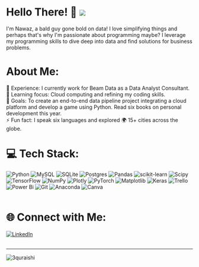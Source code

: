 # Hello There! 👋 [![](https://visitcount.itsvg.in/api?id=3quraishi&icon=0&color=0)](https://visitcount.itsvg.in)

I'm Nawaz, a bald guy gone bold on data! I love simplifying things and perhaps that's why I'm passionate about programming maybe? I leverage my programming skills to dive deep into data and find solutions for business problems. 
<!--
**3quraishi/3quraishi** is a ✨ _special_ ✨ repository because its `README.md` (this file) appears on your GitHub profile.

Here are some ideas to get you started:

-->


# About Me:
🔭 Experience: I currently work for Beam Data as a Data Analyst Consultant.<br> 🌱 Learning focus: Cloud computing and refining my coding skills.<br>
🎯 Goals: To create an end-to-end data pipeline project integrating a cloud platform and develop a game using Python. Read six books on personal development this year. <br>
⚡ Fun fact: I speak six languages and explored 🌍 15+ cities across the globe.<br>


# 💻 Tech Stack:
![Python](https://img.shields.io/badge/python-3670A0?style=for-the-badge&logo=python&logoColor=ffdd54) ![MySQL](https://img.shields.io/badge/mysql-4479A1.svg?style=for-the-badge&logo=mysql&logoColor=white) ![SQLite](https://img.shields.io/badge/sqlite-%2307405e.svg?style=for-the-badge&logo=sqlite&logoColor=white) ![Postgres](https://img.shields.io/badge/postgres-%23316192.svg?style=for-the-badge&logo=postgresql&logoColor=white) ![Pandas](https://img.shields.io/badge/pandas-%23150458.svg?style=for-the-badge&logo=pandas&logoColor=white) ![scikit-learn](https://img.shields.io/badge/scikit--learn-%23F7931E.svg?style=for-the-badge&logo=scikit-learn&logoColor=white) ![Scipy](https://img.shields.io/badge/SciPy-%230C55A5.svg?style=for-the-badge&logo=scipy&logoColor=%white) ![TensorFlow](https://img.shields.io/badge/TensorFlow-%23FF6F00.svg?style=for-the-badge&logo=TensorFlow&logoColor=white) ![NumPy](https://img.shields.io/badge/numpy-%23013243.svg?style=for-the-badge&logo=numpy&logoColor=white) ![Plotly](https://img.shields.io/badge/Plotly-%233F4F75.svg?style=for-the-badge&logo=plotly&logoColor=white) ![PyTorch](https://img.shields.io/badge/PyTorch-%23EE4C2C.svg?style=for-the-badge&logo=PyTorch&logoColor=white) ![Matplotlib](https://img.shields.io/badge/Matplotlib-%23ffffff.svg?style=for-the-badge&logo=Matplotlib&logoColor=black) ![Keras](https://img.shields.io/badge/Keras-%23D00000.svg?style=for-the-badge&logo=Keras&logoColor=white) ![Trello](https://img.shields.io/badge/Trello-%23026AA7.svg?style=for-the-badge&logo=Trello&logoColor=white) ![Power Bi](https://img.shields.io/badge/power_bi-F2C811?style=for-the-badge&logo=powerbi&logoColor=black) ![Git](https://img.shields.io/badge/git-%23F05033.svg?style=for-the-badge&logo=git&logoColor=white) ![Anaconda](https://img.shields.io/badge/Anaconda-%2344A833.svg?style=for-the-badge&logo=anaconda&logoColor=white) ![Canva](https://img.shields.io/badge/Canva-%2300C4CC.svg?style=for-the-badge&logo=Canva&logoColor=white)<br><br> 

# 🌐 Connect with Me:
[![LinkedIn](https://img.shields.io/badge/LinkedIn-%230077B5.svg?logo=linkedin&logoColor=white)](https://www.linkedin.com/in/nawaz-quraishi) <br><br> 




---

<p align="left"> <img src="https://komarev.com/ghpvc/?username=3quraishi&label=Profile%20views&color=0e75b6&style=flat" alt="3quraishi" /> </p>

<p align="center">
</p>

<!-- Proudly created with GPRM ( https://gprm.itsvg.in ) -->
